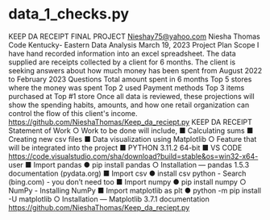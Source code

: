 # data_1_checks.py

KEEP DA RECEIPT
FINAL PROJECT
Nieshay75@yahoo.com
Niesha Thomas
Code Kentucky- Eastern
Data Analysis
March 19, 2023
Project Plan Scope
I have hand recorded information
into an excel spreadsheet. The data
supplied are receipts collected by a
client for 6 months. The client is
seeking answers about how much
money has been spent from August
2022 to February 2023
Questions
Total amount spent in 6 months
Top 5 stores where the money was spent
Top 2 used Payment methods
Top 3 items purchased at Top #1 store
Once all data is reviewed, these projections will
show the spending habits, amounts, and how one
retail organization can control the flow of this client's
income.
https://github.com/NieshaThomas/Keep_da_reciept.py
KEEP DA RECEIPT
Statement of Work
○ Work to be done will include,
■ Calculating sums
■ Creating new csv files
■ Data visualization using Matplotlib
○ Feature that will be integrated into the project
■ PYTHON 3.11.2 64-bit
■ VS CODE
https://code.visualstudio.com/sha/download?build=stable&os=win32-x64-
user
■ Import pandas
● pip install pandas
○ Installation — pandas 1.5.3 documentation (pydata.org)
■ Import csv
● install csv python - Search (bing.com) - you don’t need too
■ Import numpy
● pip install numpy
○ NumPy - Installing NumPy
■ Import matplotlib as plt
● python -m pip install -U matplotlib
○ Installation — Matplotlib 3.7.1 documentation
https://github.com/NieshaThomas/Keep_da_reciept.py

